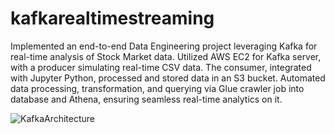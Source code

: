 # kafkarealtimestreaming

Implemented an end-to-end Data Engineering project leveraging Kafka for real-time analysis of Stock Market data. Utilized AWS EC2 for Kafka server, with a producer simulating real-time CSV data. The consumer, integrated with Jupyter Python, processed and stored data in an S3 bucket. Automated data processing, transformation, and querying via Glue crawler job into database and Athena, ensuring seamless real-time analytics on it.

![KafkaArchitecture](https://github.com/shanker96/kafkarealtimestreaming/assets/20686097/ca0d6aea-51e5-44b4-a6eb-09d707a26fdb)
